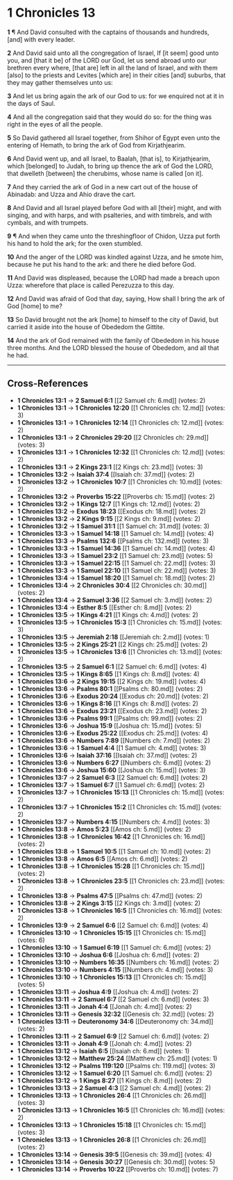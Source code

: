 # 1 Chronicles 13

**1** ¶ And David consulted with the captains of thousands and hundreds, [and] with every leader.

**2** And David said unto all the congregation of Israel, If [it seem] good unto you, and [that it be] of the LORD our God, let us send abroad unto our brethren every where, [that are] left in all the land of Israel, and with them [also] to the priests and Levites [which are] in their cities [and] suburbs, that they may gather themselves unto us:

**3** And let us bring again the ark of our God to us: for we enquired not at it in the days of Saul.

**4** And all the congregation said that they would do so: for the thing was right in the eyes of all the people.

**5** So David gathered all Israel together, from Shihor of Egypt even unto the entering of Hemath, to bring the ark of God from Kirjathjearim.

**6** And David went up, and all Israel, to Baalah, [that is], to Kirjathjearim, which [belonged] to Judah, to bring up thence the ark of God the LORD, that dwelleth [between] the cherubims, whose name is called [on it].

**7** And they carried the ark of God in a new cart out of the house of Abinadab: and Uzza and Ahio drave the cart.

**8** And David and all Israel played before God with all [their] might, and with singing, and with harps, and with psalteries, and with timbrels, and with cymbals, and with trumpets.

**9** ¶ And when they came unto the threshingfloor of Chidon, Uzza put forth his hand to hold the ark; for the oxen stumbled.

**10** And the anger of the LORD was kindled against Uzza, and he smote him, because he put his hand to the ark: and there he died before God.

**11** And David was displeased, because the LORD had made a breach upon Uzza: wherefore that place is called Perezuzza to this day.

**12** And David was afraid of God that day, saying, How shall I bring the ark of God [home] to me?

**13** So David brought not the ark [home] to himself to the city of David, but carried it aside into the house of Obededom the Gittite.

**14** And the ark of God remained with the family of Obededom in his house three months. And the LORD blessed the house of Obededom, and all that he had.

---

## Cross-References

- **1 Chronicles 13:1** → **2 Samuel 6:1** [[2 Samuel ch: 6.md]] (votes: 2)
- **1 Chronicles 13:1** → **1 Chronicles 12:20** [[1 Chronicles ch: 12.md]] (votes: 3)
- **1 Chronicles 13:1** → **1 Chronicles 12:14** [[1 Chronicles ch: 12.md]] (votes: 2)
- **1 Chronicles 13:1** → **2 Chronicles 29:20** [[2 Chronicles ch: 29.md]] (votes: 3)
- **1 Chronicles 13:1** → **1 Chronicles 12:32** [[1 Chronicles ch: 12.md]] (votes: 2)
- **1 Chronicles 13:1** → **2 Kings 23:1** [[2 Kings ch: 23.md]] (votes: 3)
- **1 Chronicles 13:2** → **Isaiah 37:4** [[Isaiah ch: 37.md]] (votes: 2)
- **1 Chronicles 13:2** → **1 Chronicles 10:7** [[1 Chronicles ch: 10.md]] (votes: 2)
- **1 Chronicles 13:2** → **Proverbs 15:22** [[Proverbs ch: 15.md]] (votes: 2)
- **1 Chronicles 13:2** → **1 Kings 12:7** [[1 Kings ch: 12.md]] (votes: 2)
- **1 Chronicles 13:2** → **Exodus 18:23** [[Exodus ch: 18.md]] (votes: 2)
- **1 Chronicles 13:2** → **2 Kings 9:15** [[2 Kings ch: 9.md]] (votes: 2)
- **1 Chronicles 13:2** → **1 Samuel 31:1** [[1 Samuel ch: 31.md]] (votes: 3)
- **1 Chronicles 13:3** → **1 Samuel 14:18** [[1 Samuel ch: 14.md]] (votes: 4)
- **1 Chronicles 13:3** → **Psalms 132:6** [[Psalms ch: 132.md]] (votes: 3)
- **1 Chronicles 13:3** → **1 Samuel 14:36** [[1 Samuel ch: 14.md]] (votes: 4)
- **1 Chronicles 13:3** → **1 Samuel 23:2** [[1 Samuel ch: 23.md]] (votes: 5)
- **1 Chronicles 13:3** → **1 Samuel 22:15** [[1 Samuel ch: 22.md]] (votes: 3)
- **1 Chronicles 13:3** → **1 Samuel 22:10** [[1 Samuel ch: 22.md]] (votes: 3)
- **1 Chronicles 13:4** → **1 Samuel 18:20** [[1 Samuel ch: 18.md]] (votes: 2)
- **1 Chronicles 13:4** → **2 Chronicles 30:4** [[2 Chronicles ch: 30.md]] (votes: 2)
- **1 Chronicles 13:4** → **2 Samuel 3:36** [[2 Samuel ch: 3.md]] (votes: 2)
- **1 Chronicles 13:4** → **Esther 8:5** [[Esther ch: 8.md]] (votes: 2)
- **1 Chronicles 13:5** → **1 Kings 4:21** [[1 Kings ch: 4.md]] (votes: 2)
- **1 Chronicles 13:5** → **1 Chronicles 15:3** [[1 Chronicles ch: 15.md]] (votes: 3)
- **1 Chronicles 13:5** → **Jeremiah 2:18** [[Jeremiah ch: 2.md]] (votes: 1)
- **1 Chronicles 13:5** → **2 Kings 25:21** [[2 Kings ch: 25.md]] (votes: 2)
- **1 Chronicles 13:5** → **1 Chronicles 13:6** [[1 Chronicles ch: 13.md]] (votes: 2)
- **1 Chronicles 13:5** → **2 Samuel 6:1** [[2 Samuel ch: 6.md]] (votes: 4)
- **1 Chronicles 13:5** → **1 Kings 8:65** [[1 Kings ch: 8.md]] (votes: 4)
- **1 Chronicles 13:6** → **2 Kings 19:15** [[2 Kings ch: 19.md]] (votes: 4)
- **1 Chronicles 13:6** → **Psalms 80:1** [[Psalms ch: 80.md]] (votes: 2)
- **1 Chronicles 13:6** → **Exodus 20:24** [[Exodus ch: 20.md]] (votes: 2)
- **1 Chronicles 13:6** → **1 Kings 8:16** [[1 Kings ch: 8.md]] (votes: 2)
- **1 Chronicles 13:6** → **Exodus 23:21** [[Exodus ch: 23.md]] (votes: 2)
- **1 Chronicles 13:6** → **Psalms 99:1** [[Psalms ch: 99.md]] (votes: 2)
- **1 Chronicles 13:6** → **Joshua 15:9** [[Joshua ch: 15.md]] (votes: 5)
- **1 Chronicles 13:6** → **Exodus 25:22** [[Exodus ch: 25.md]] (votes: 4)
- **1 Chronicles 13:6** → **Numbers 7:89** [[Numbers ch: 7.md]] (votes: 2)
- **1 Chronicles 13:6** → **1 Samuel 4:4** [[1 Samuel ch: 4.md]] (votes: 3)
- **1 Chronicles 13:6** → **Isaiah 37:16** [[Isaiah ch: 37.md]] (votes: 2)
- **1 Chronicles 13:6** → **Numbers 6:27** [[Numbers ch: 6.md]] (votes: 2)
- **1 Chronicles 13:6** → **Joshua 15:60** [[Joshua ch: 15.md]] (votes: 3)
- **1 Chronicles 13:7** → **2 Samuel 6:3** [[2 Samuel ch: 6.md]] (votes: 2)
- **1 Chronicles 13:7** → **1 Samuel 6:7** [[1 Samuel ch: 6.md]] (votes: 2)
- **1 Chronicles 13:7** → **1 Chronicles 15:13** [[1 Chronicles ch: 15.md]] (votes: 2)
- **1 Chronicles 13:7** → **1 Chronicles 15:2** [[1 Chronicles ch: 15.md]] (votes: 2)
- **1 Chronicles 13:7** → **Numbers 4:15** [[Numbers ch: 4.md]] (votes: 3)
- **1 Chronicles 13:8** → **Amos 5:23** [[Amos ch: 5.md]] (votes: 2)
- **1 Chronicles 13:8** → **1 Chronicles 16:42** [[1 Chronicles ch: 16.md]] (votes: 2)
- **1 Chronicles 13:8** → **1 Samuel 10:5** [[1 Samuel ch: 10.md]] (votes: 2)
- **1 Chronicles 13:8** → **Amos 6:5** [[Amos ch: 6.md]] (votes: 2)
- **1 Chronicles 13:8** → **1 Chronicles 15:28** [[1 Chronicles ch: 15.md]] (votes: 2)
- **1 Chronicles 13:8** → **1 Chronicles 23:5** [[1 Chronicles ch: 23.md]] (votes: 2)
- **1 Chronicles 13:8** → **Psalms 47:5** [[Psalms ch: 47.md]] (votes: 2)
- **1 Chronicles 13:8** → **2 Kings 3:15** [[2 Kings ch: 3.md]] (votes: 2)
- **1 Chronicles 13:8** → **1 Chronicles 16:5** [[1 Chronicles ch: 16.md]] (votes: 2)
- **1 Chronicles 13:9** → **2 Samuel 6:6** [[2 Samuel ch: 6.md]] (votes: 4)
- **1 Chronicles 13:10** → **1 Chronicles 15:15** [[1 Chronicles ch: 15.md]] (votes: 6)
- **1 Chronicles 13:10** → **1 Samuel 6:19** [[1 Samuel ch: 6.md]] (votes: 2)
- **1 Chronicles 13:10** → **Joshua 6:6** [[Joshua ch: 6.md]] (votes: 2)
- **1 Chronicles 13:10** → **Numbers 16:35** [[Numbers ch: 16.md]] (votes: 2)
- **1 Chronicles 13:10** → **Numbers 4:15** [[Numbers ch: 4.md]] (votes: 3)
- **1 Chronicles 13:10** → **1 Chronicles 15:13** [[1 Chronicles ch: 15.md]] (votes: 5)
- **1 Chronicles 13:11** → **Joshua 4:9** [[Joshua ch: 4.md]] (votes: 2)
- **1 Chronicles 13:11** → **2 Samuel 6:7** [[2 Samuel ch: 6.md]] (votes: 3)
- **1 Chronicles 13:11** → **Jonah 4:4** [[Jonah ch: 4.md]] (votes: 2)
- **1 Chronicles 13:11** → **Genesis 32:32** [[Genesis ch: 32.md]] (votes: 2)
- **1 Chronicles 13:11** → **Deuteronomy 34:6** [[Deuteronomy ch: 34.md]] (votes: 2)
- **1 Chronicles 13:11** → **2 Samuel 6:9** [[2 Samuel ch: 6.md]] (votes: 2)
- **1 Chronicles 13:11** → **Jonah 4:9** [[Jonah ch: 4.md]] (votes: 2)
- **1 Chronicles 13:12** → **Isaiah 6:5** [[Isaiah ch: 6.md]] (votes: 1)
- **1 Chronicles 13:12** → **Matthew 25:24** [[Matthew ch: 25.md]] (votes: 1)
- **1 Chronicles 13:12** → **Psalms 119:120** [[Psalms ch: 119.md]] (votes: 3)
- **1 Chronicles 13:12** → **1 Samuel 6:20** [[1 Samuel ch: 6.md]] (votes: 2)
- **1 Chronicles 13:12** → **1 Kings 8:27** [[1 Kings ch: 8.md]] (votes: 2)
- **1 Chronicles 13:13** → **2 Samuel 4:3** [[2 Samuel ch: 4.md]] (votes: 2)
- **1 Chronicles 13:13** → **1 Chronicles 26:4** [[1 Chronicles ch: 26.md]] (votes: 3)
- **1 Chronicles 13:13** → **1 Chronicles 16:5** [[1 Chronicles ch: 16.md]] (votes: 2)
- **1 Chronicles 13:13** → **1 Chronicles 15:18** [[1 Chronicles ch: 15.md]] (votes: 3)
- **1 Chronicles 13:13** → **1 Chronicles 26:8** [[1 Chronicles ch: 26.md]] (votes: 2)
- **1 Chronicles 13:14** → **Genesis 39:5** [[Genesis ch: 39.md]] (votes: 4)
- **1 Chronicles 13:14** → **Genesis 30:27** [[Genesis ch: 30.md]] (votes: 5)
- **1 Chronicles 13:14** → **Proverbs 10:22** [[Proverbs ch: 10.md]] (votes: 7)
